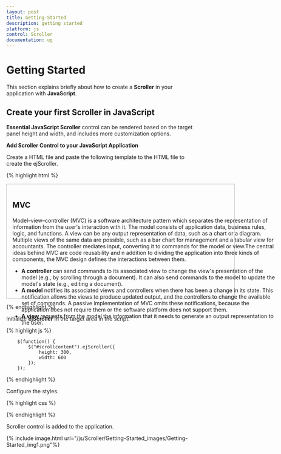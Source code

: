 ```yaml
---
layout: post
title: Getting-Started
description: getting started
platform: js
control: Scroller
documentation: ug
---
```


# Getting Started

This section explains briefly about how to create a **Scroller** in your application with **JavaScript**.

## Create your first Scroller in JavaScript

**Essential JavaScript Scroller** control can be rendered based on the target panel height and width, and includes more customization options.

**Add Scroller Control to your JavaScript Application**

Create a HTML file and paste the following template to the HTML file to create the ejScroller.

{% highlight html %}

<!DOCTYPE html>
<html>
   <head>
      <title>Getting Started Essential JS</title>
      <!-- Style sheet for default theme (flat azure) -->
      <link href="http://cdn.syncfusion.com/13.1.0.21/js/web/flat-azure/ej.web.all.min.css" rel="stylesheet" />
      <!--Scripts-->
      <script src="http://cdn.syncfusion.com/js/assets/external/jquery-1.10.2.min.js"></script>
      <script src="http://cdn.syncfusion.com/js/assets/external/jquery.globalize.min.js"></script>
      <script src="http://cdn.syncfusion.com/js/assets/external/jquery.easing.1.3.min.js"></script>
      <script src="http://cdn.syncfusion.com/13.1.0.21/js/web/ej.web.all.min.js"></script>
      <!--Add custom scripts here -->
   </head>
   <body>
      <div class="content-container-fluid">
         <div class="row">
            <div class="cols-sample-area">
               <div class="control">
                  <div id="scrollcontent">
                     <div>
                        <div class="sampleContent">
                           <h3 style="font-size: 20px;">MVC</h3>
                           <div>
                              <p>Model–view–controller (MVC) is a software architecture pattern which separates the
                                 representation of information from the user's interaction with it.
                                 The model consists of application data, business rules, logic, and functions. A view can be any
                                 output representation of data, such as a chart or a diagram. Multiple views of the same data 
                                 are possible, such as a bar chart for management and a tabular view for accountants. 
                                 The controller mediates input, converting it to commands for the model or view.The central 
                                 ideas behind MVC are code reusability and n addition to dividing the application into three 
                                 kinds of components, the MVC design defines the interactions between them.
                              </p>
                              <ul>
                                 <li>
                                    <b>A controller </b>can send commands to its associated view to change the view's presentation of the model (e.g., by scrolling through a document). 
                                    It can also send commands to the model to update the model's state (e.g., editing a document).
                                 </li>
                                 <li>
                                    <b>A model</b> notifies its associated views and controllers when there has been a change in its state. This notification allows the views to produce updated output, and the controllers to change the available set of commands. 
                                    A passive implementation of MVC omits these notifications, because the application does not require them or the software platform does not support them.
                                 </li>
                                 <li>
                                    <b>A view</b> requests from the model the information that it needs to generate an output representation to the user.
                                 </li>
                              </ul>
                           </div>
                        </div>
                     </div>
                  </div>
               </div>
            </div>
         </div>
      </div>
   </body>
</html>  

{% endhighlight %}



Initialize **ejScroller** in the target area in the script.

{% highlight js %}

        $(function() {
            $("#scrollcontent").ejScroller({
                height: 300,
                width: 600
            });
        });
        
{% endhighlight %}



Configure the styles.

{% highlight css %}
    
<style type="text/css">
        .control {
            border: 1px solid #bbbcbb;
            width: 600px;
            margin: 0 auto;
            height: 300px;
        }
        .sampleContent {
            width: 700px;
            padding:15px;
        }
</style>

{% endhighlight %}



Scroller control is added to the application. 

{% include image.html url="/js/Scroller/Getting-Started_images/Getting-Started_img1.png"%}

